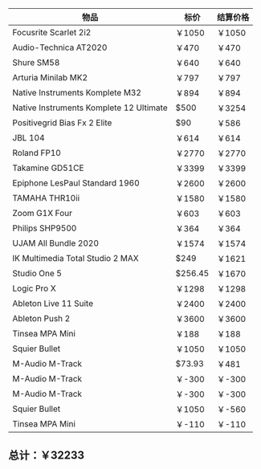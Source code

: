| 物品 | 标价 | 结算价格 |
|------|------|----------|
Focusrite Scarlet 2i2|￥1050|￥1050|
|Audio-Technica AT2020|￥470|￥470|
|Shure SM58|￥640|￥640|
|Arturia Minilab MK2|￥797|￥797|
|Native Instruments Komplete M32|￥894|￥894|
|Native Instruments Komplete 12 Ultimate|$500|￥3254|
|Positivegrid Bias Fx 2 Elite|$90|￥586|
|JBL 104|￥614|￥614|
|Roland FP10|￥2770|￥2770|
|Takamine GD51CE|￥3399|￥3399|
|Epiphone LesPaul Standard 1960|￥2600|￥2600|
|TAMAHA THR10ii|￥1580|￥1580|
|Zoom G1X Four|￥603|￥603|
|Philips SHP9500|￥364|￥364|
|UJAM All Bundle 2020|￥1574|￥1574|
|IK Multimedia Total Studio 2 MAX|$249|￥1621|
|Studio One 5|$256.45|￥1670|
|Logic Pro X|￥1298|￥1298|
|Ableton Live 11 Suite|￥2400|￥2400|
|Ableton Push 2|￥3600|￥3600|
|Tinsea MPA Mini|￥188|￥188|
|Squier Bullet|￥1050|￥1050|
|M-Audio M-Track|$73.93|￥481|
|M-Audio M-Track|￥-300|￥-300|
|M-Audio M-Track|￥-300|￥-300|
|Squier Bullet|￥1050|￥-560|
|Tinsea MPA Mini|￥-110|￥-110|

## 总计：￥32233
